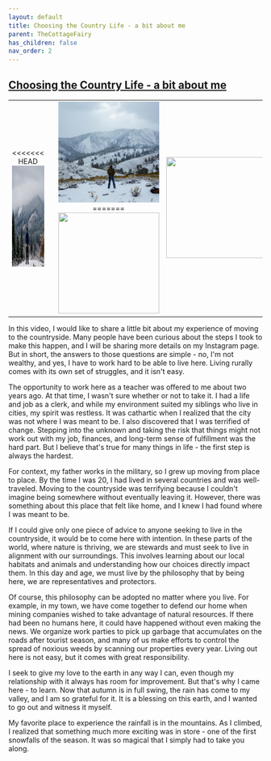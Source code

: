 ```yaml
---
layout: default
title: Choosing the Country Life - a bit about me
parent: TheCottageFairy
has_children: false
nav_order: 2
---
```


## [Choosing the Country Life - a bit about me](https://www.youtube.com/watch?v=Vb6xitXKQDs)

<div>
<table align="center">
	<tr>
		<td align="center">
<<<<<<< HEAD
			<img src="../../assets/cottage_fairy_ai_generated_photos/Choosing_the_Country_Life_-_a_bit_about_me-[Vb6xitXKQDs]/generated_00.png" height="200" width="200"/>
		</td>
		<td align="center">
			<img src="../../assets/cottage_fairy_ai_generated_photos/Choosing_the_Country_Life_-_a_bit_about_me-[Vb6xitXKQDs]/generated_01.png" height="200" width="200"/>
		</td>
		<td align="center">
			<img src="../../assets/cottage_fairy_ai_generated_photos/Choosing_the_Country_Life_-_a_bit_about_me-[Vb6xitXKQDs]/generated_02.png" height="200" width="200"/>
=======
			<img src="../../posters/Choosing_the_Country_Life_-_a_bit_about_me-[Vb6xitXKQDs]/generated_00.png" height="200" width="200"/>
		</td>
		<td align="center">
			<img src="../../posters/Choosing_the_Country_Life_-_a_bit_about_me-[Vb6xitXKQDs]/generated_01.png" height="200" width="200"/>
		</td>
		<td align="center">
			<img src="../../posters/Choosing_the_Country_Life_-_a_bit_about_me-[Vb6xitXKQDs]/generated_02.png" height="200" width="200"/>
>>>>>>> ffe52613361410ad9d371a0f80e81de4dd24175f
		</td>
	</tr>
</table>
</div>

In this video, I would like to share a little bit about my experience of moving to the countryside. Many people have been curious about the steps I took to make this happen, and I will be sharing more details on my Instagram page. But in short, the answers to those questions are simple - no, I'm not wealthy, and yes, I have to work hard to be able to live here. Living rurally comes with its own set of struggles, and it isn't easy.

The opportunity to work here as a teacher was offered to me about two years ago. At that time, I wasn't sure whether or not to take it. I had a life and job as a clerk, and while my environment suited my siblings who live in cities, my spirit was restless. It was cathartic when I realized that the city was not where I was meant to be. I also discovered that I was terrified of change. Stepping into the unknown and taking the risk that things might not work out with my job, finances, and long-term sense of fulfillment was the hard part. But I believe that's true for many things in life - the first step is always the hardest.

For context, my father works in the military, so I grew up moving from place to place. By the time I was 20, I had lived in several countries and was well-traveled. Moving to the countryside was terrifying because I couldn't imagine being somewhere without eventually leaving it. However, there was something about this place that felt like home, and I knew I had found where I was meant to be.

If I could give only one piece of advice to anyone seeking to live in the countryside, it would be to come here with intention. In these parts of the world, where nature is thriving, we are stewards and must seek to live in alignment with our surroundings. This involves learning about our local habitats and animals and understanding how our choices directly impact them. In this day and age, we must live by the philosophy that by being here, we are representatives and protectors.

Of course, this philosophy can be adopted no matter where you live. For example, in my town, we have come together to defend our home when mining companies wished to take advantage of natural resources. If there had been no humans here, it could have happened without even making the news. We organize work parties to pick up garbage that accumulates on the roads after tourist season, and many of us make efforts to control the spread of noxious weeds by scanning our properties every year. Living out here is not easy, but it comes with great responsibility.

I seek to give my love to the earth in any way I can, even though my relationship with it always has room for improvement. But that's why I came here - to learn. Now that autumn is in full swing, the rain has come to my valley, and I am so grateful for it. It is a blessing on this earth, and I wanted to go out and witness it myself.

My favorite place to experience the rainfall is in the mountains. As I climbed, I realized that something much more exciting was in store - one of the first snowfalls of the season. It was so magical that I simply had to take you along.